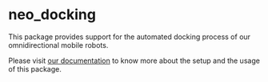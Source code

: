 # neo_docking
This package provides support for the automated docking process of our omnidirectional mobile robots. 

Please visit [our documentation](https://docs.neobotix.de/display/ROSPKGS/neo_docking) to know more about the setup and the usage of this package.
